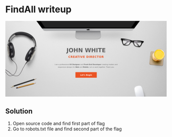 <h1>FindAll writeup</h1>

![This is an image](https://github.com/infosecby/InfoSecBY-CTF/blob/main/CTF%202021/Tasks/Hello/FindAll/FindAll.png)

<h2>Solution</h2>

1) Open source code and find first part of flag
2) Go to robots.txt file and find second part of the flag
